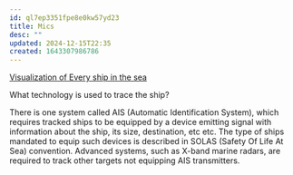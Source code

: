 ```yaml
---
id: ql7ep3351fpe8e0kw57yd23
title: Mics
desc: ""
updated: 2024-12-15T22:35
created: 1643307986786
---
```

[Visualization of Every ship in the sea](https://www.visualcapitalist.com/visualizing-every-ship-real-time/?fbclid=IwAR0siK8NBpaD0lG6hT7xCc1QIGtzaXot0w7bO64xs0ApWVTa8N7yPnP9ygs)

What technology is used to trace the ship?

There is one system called AIS (Automatic Identification System), which requires tracked ships to be equipped by a device emitting signal with information about the ship, its size, destination, etc etc. The type of ships mandated to equip such devices is described in SOLAS (Safety Of Life At Sea) convention. Advanced systems, such as X-band marine radars, are required to track other targets not equipping AIS transmitters.

